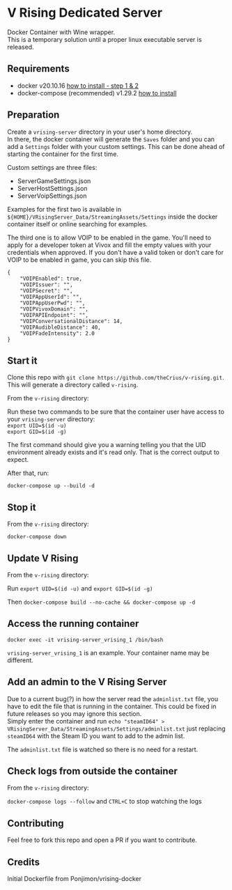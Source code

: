 # V Rising Dedicated Server

Docker Container with Wine wrapper.  
This is a temporary solution until a proper linux executable server is released.

## Requirements

- docker v20.10.16 [how to install - step 1 & 2](https://www.digitalocean.com/community/tutorials/how-to-install-and-use-docker-on-ubuntu-20-04)
- docker-compose (recommended) v1.29.2 [how to install](https://www.digitalocean.com/community/tutorials/how-to-install-and-use-docker-compose-on-ubuntu-20-04)

## Preparation

Create a `vrising-server` directory in your user's home directory.  
In there, the docker container will generate the `Saves` folder and you can add a `Settings` folder with your custom settings. This can be done ahead of starting the container for the first time.

Custom settings are three files:

- ServerGameSettings.json
- ServerHostSettings.json
- ServerVoipSettings.json

Examples for the first two is available in `${HOME}/VRisingServer_Data/StreamingAssets/Settings` inside the docker container itself or online searching for examples.

The third one is to allow VOIP to be enabled in the game. You'll need to apply for a developer token at Vivox and fill the empty values with your credentials when approved. If you don't have a valid token or don't care for VOIP to be enabled in game, you can skip this file.

```
{
    "VOIPEnabled": true,
    "VOIPIssuer": "",
    "VOIPSecret": "",
    "VOIPAppUserId": "",
    "VOIPAppUserPwd": "",
    "VOIPVivoxDomain": "",
    "VOIPAPIEndpoint": "",
    "VOIPConversationalDistance": 14,
    "VOIPAudibleDistance": 40,
    "VOIPFadeIntensity": 2.0
}
```

## Start it

Clone this repo with `git clone https://github.com/theCrius/v-rising.git`.  
This will generate a directory called `v-rising`.

From the `v-rising` directory:

Run these two commands to be sure that the container user have access to your `vrising-server` directory:  
`export UID=$(id -u)`  
`export GID=$(id -g)`

The first command should give you a warning telling you that the UID environment already exists and it's read only. That is the correct output to expect.

After that, run:

`docker-compose up --build -d`

## Stop it

From the `v-rising` directory:

`docker-compose down`

## Update V Rising

From the `v-rising` directory:

Run `export UID=$(id -u)` and `export GID=$(id -g)`

Then `docker-compose build --no-cache && docker-compose up -d`

## Access the running container

`docker exec -it vrising-server_vrising_1 /bin/bash`  

`vrising-server_vrising_1` is an example. Your container name may be different.

## Add an admin to the V Rising Server

Due to a current bug(?) in how the server read the `adminlist.txt` file, you have to edit the file that is running in the container. This could be fixed in future releases so you may ignore this section.  
Simply enter the container and run `echo "steamID64" > VRisingServer_Data/StreamingAssets/Settings/adminlist.txt` just replacing `steamID64` with the Steam ID you want to add to the admin list.

The `adminlist.txt` file is watched so there is no need for a restart.

## Check logs from outside the container

From the `v-rising` directory:

`docker-compose logs --follow` and `CTRL+C` to stop watching the logs

## Contributing

Feel free to fork this repo and open a PR if you want to contribute.

## Credits

Initial Dockerfile from Ponjimon/vrising-docker
